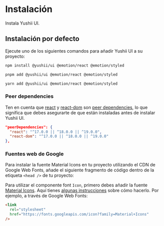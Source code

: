 # Instalación

<p class="description">Instala Yushii UI.</p>

## Instalación por defecto

Ejecute uno de los siguientes comandos para añadir Yushii UI a su proyecto:

<!-- #default-branch-switch -->

<codeblock storageKey="package-manager">

```bash npm
npm install @yushii/ui @emotion/react @emotion/styled
```

```bash pnpm
pnpm add @yushii/ui @emotion/react @emotion/styled
```

```bash yarn
yarn add @yushii/ui @emotion/react @emotion/styled
```

</codeblock>

### Peer dependencies 

<!-- #react-peer-version -->

Ten en cuenta que [react](https://www.npmjs.com/package/react) y [react-dom](https://www.npmjs.com/package/react-dom) son [peer dependencies](https://nodejs.org/en/blog/npm/peer-dependencies), lo que significa que debes asegurarte de que están instaladas antes de instalar Yushii UI.

```json
"peerDependencies": {
  "react": "^17.0.0 || ^18.0.0 || ^19.0.0",
  "react-dom": "^17.0.0 || ^18.0.0 || ^19.0.0"
},
```

### Fuentes web de Google

Para instalar la fuente Material Icons en tu proyecto utilizando el CDN de Google Web Fonts, añade el siguiente fragmento de código dentro de la etiqueta `<head />` de tu proyecto:

Para utilizar el componente font `Icon`, primero debes añadir la fuente [Material Icons](https://fonts.google.com/icons?icon.set=Material+Icons). Aquí tienes [algunas instrucciones](/ui/icons/#icon-font-icons) sobre cómo hacerlo. Por ejemplo, a través de Google Web Fonts:

```html
<link
  rel="stylesheet"
  href="https://fonts.googleapis.com/icon?family=Material+Icons"
/>
```